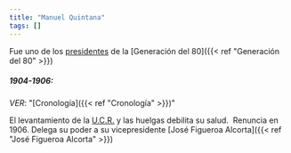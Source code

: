 ```yaml
---
title: "Manuel Quintana"
tags: []
---
```

Fue uno de los [presidentes](#) de la [Generación del 80]({{< ref "Generación del 80" >}})

##### 1904-1906:
*VER*: "[Cronología]({{< ref "Cronología" >}})"

El levantamiento de la [U.C.R.](#) y las huelgas debilita su salud. 
Renuncia en 1906.
Delega su poder a su vicepresidente [José Figueroa Alcorta]({{< ref "José Figueroa Alcorta" >}})